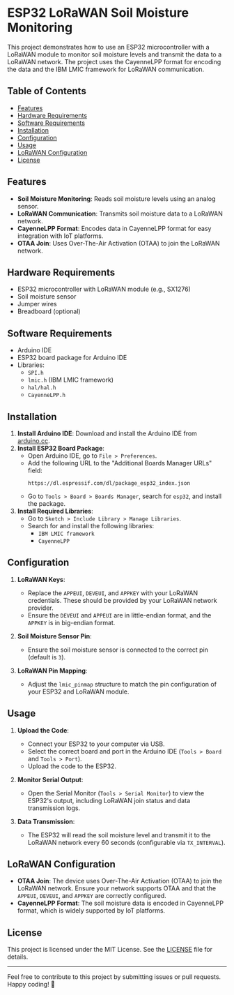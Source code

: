 # ESP32 LoRaWAN Soil Moisture Monitoring

This project demonstrates how to use an ESP32 microcontroller with a LoRaWAN module to monitor soil moisture levels and transmit the data to a LoRaWAN network. The project uses the CayenneLPP format for encoding the data and the IBM LMIC framework for LoRaWAN communication.

## Table of Contents
- [Features](#features)
- [Hardware Requirements](#hardware-requirements)
- [Software Requirements](#software-requirements)
- [Installation](#installation)
- [Configuration](#configuration)
- [Usage](#usage)
- [LoRaWAN Configuration](#lorawan-configuration)
- [License](#license)

## Features
- **Soil Moisture Monitoring**: Reads soil moisture levels using an analog sensor.
- **LoRaWAN Communication**: Transmits soil moisture data to a LoRaWAN network.
- **CayenneLPP Format**: Encodes data in CayenneLPP format for easy integration with IoT platforms.
- **OTAA Join**: Uses Over-The-Air Activation (OTAA) to join the LoRaWAN network.

## Hardware Requirements
- ESP32 microcontroller with LoRaWAN module (e.g., SX1276)
- Soil moisture sensor
- Jumper wires
- Breadboard (optional)

## Software Requirements
- Arduino IDE
- ESP32 board package for Arduino IDE
- Libraries:
  - `SPI.h`
  - `lmic.h` (IBM LMIC framework)
  - `hal/hal.h`
  - `CayenneLPP.h`

## Installation
1. **Install Arduino IDE**: Download and install the Arduino IDE from [arduino.cc](https://www.arduino.cc/en/software).
2. **Install ESP32 Board Package**:
   - Open Arduino IDE, go to `File > Preferences`.
   - Add the following URL to the "Additional Boards Manager URLs" field:
     ```
     https://dl.espressif.com/dl/package_esp32_index.json
     ```
   - Go to `Tools > Board > Boards Manager`, search for `esp32`, and install the package.
3. **Install Required Libraries**:
   - Go to `Sketch > Include Library > Manage Libraries`.
   - Search for and install the following libraries:
     - `IBM LMIC framework`
     - `CayenneLPP`

## Configuration
1. **LoRaWAN Keys**:
   - Replace the `APPEUI`, `DEVEUI`, and `APPKEY` with your LoRaWAN credentials. These should be provided by your LoRaWAN network provider.
   - Ensure the `DEVEUI` and `APPEUI` are in little-endian format, and the `APPKEY` is in big-endian format.

2. **Soil Moisture Sensor Pin**:
   - Ensure the soil moisture sensor is connected to the correct pin (default is `3`).

3. **LoRaWAN Pin Mapping**:
   - Adjust the `lmic_pinmap` structure to match the pin configuration of your ESP32 and LoRaWAN module.

## Usage
1. **Upload the Code**:
   - Connect your ESP32 to your computer via USB.
   - Select the correct board and port in the Arduino IDE (`Tools > Board` and `Tools > Port`).
   - Upload the code to the ESP32.

2. **Monitor Serial Output**:
   - Open the Serial Monitor (`Tools > Serial Monitor`) to view the ESP32's output, including LoRaWAN join status and data transmission logs.

3. **Data Transmission**:
   - The ESP32 will read the soil moisture level and transmit it to the LoRaWAN network every 60 seconds (configurable via `TX_INTERVAL`).

## LoRaWAN Configuration
- **OTAA Join**: The device uses Over-The-Air Activation (OTAA) to join the LoRaWAN network. Ensure your network supports OTAA and that the `APPEUI`, `DEVEUI`, and `APPKEY` are correctly configured.
- **CayenneLPP Format**: The soil moisture data is encoded in CayenneLPP format, which is widely supported by IoT platforms.

## License
This project is licensed under the MIT License. See the [LICENSE](LICENSE) file for details.

---

Feel free to contribute to this project by submitting issues or pull requests. Happy coding! 🌱
